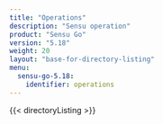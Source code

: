 ```yaml
---
title: "Operations"
description: "Sensu operation"
product: "Sensu Go"
version: "5.18"
weight: 20
layout: "base-for-directory-listing"
menu:
  sensu-go-5.18:
    identifier: operations
---
```


{{< directoryListing >}}
